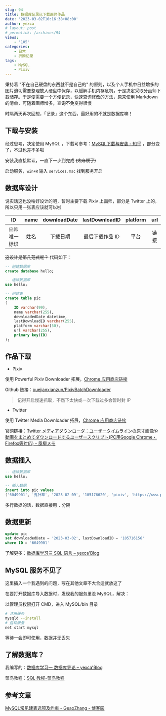 ```yaml
---
slug: 94
title: 数据库记录已下载画师作品
date: '2023-03-02T10:16:38+08:00'
author: yexca
# layout: post
# permalink: /archives/94
views:
    - '105'
categories:
    - 日常
    - 折腾记录
tags:
    - MySQL
    - Pixiv
---
```


秉持着 "不在自己硬盘的东西就不是自己的" 的原则，以及个人手机中日益增多的图片迫切需要整理放入硬盘中保存，以缓解手机内存危机，于是决定采取分画师下载储存。于是便需要一个方便记录，快速查询修改的方法，原来使用 Markdown 的清单，可随着画师增多，查询不免变得很慢

时隔两天再次回想，「记录」这个东西，最好用的不就是数据库嘛！

## 下载与安装

经过思考，决定使用 MySQL ，下载可参考：[MySQL下载与安装 - 知乎](https://zhuanlan.zhihu.com/p/81801548) ，部分变了，不过也差不多啦

安装我直接默认，一直下一步到完成 ~~(太麻烦了)~~

启动服务，`win+R` 输入 `services.msc` 找到服务开启

## 数据库设计

说实话这也没啥好设计的吧，暂时主要下载 Pixiv 上画师，部分是 Twitter 上的，所以只用一张表应该就可以啦

|      ID      | name | downloadDate | lastDownloadID  | platform | url  |
| :----------: | :--: | :----------: | :-------------: | :------: | :--: |
| 画师唯一标识 | 姓名 |   下载日期   | 最后下载作品 ID |   平台   | 链接 |

~~这设计是第几范式呢？~~ 代码如下：

```sql
-- 创建数据库
create database hello;

-- 选择数据库
use hello;

-- 创建表
create table pic
(
    ID varchar(99),
    name varchar(255),
    downloadedDate datetime,
    lastDownloadID varchar(255),
    platform varchar(50),
    url varchar(255),
    primary key(ID)
);
```

## 作品下载

* Pixiv

使用 Powerful Pixiv Downloader 拓展，[Chrome 应用商店链接](https://chrome.google.com/webstore/detail/powerful-pixiv-downloader/dkndmhgdcmjdmkdonmbgjpijejdcilfh)

Github 链接：[xuejianxianzun/PixivBatchDownloader](https://github.com/xuejianxianzun/PixivBatchDownloader)

> 记得开启慢速抓取，不然下太快或一次下载过多会暂时封 IP

* Twitter

使用 Twitter Media Downloader 拓展，[Chrome 应用商店链接](https://chrome.google.com/webstore/detail/twitter-media-downloader/cblpjenafgeohmnjknfhpdbdljfkndig)

官网链接：[Twitter メディアダウンローダ：ユーザータイムラインの原寸画像や動画をまとめてダウンロードするユーザースクリプト(PC用Google Chrome・Firefox等対応) - 風柳メモ](https://memo.furyutei.com/entry/20160723/1469282864)

## 数据插入

```sql
-- 选择数据库
use hello;

-- 插入数据
insert into pic values
('6049901', '鬼针草', '2023-02-09', '105176620', 'pixiv', 'https://www.pixiv.net/users/6049901')
```

多行数据的话，数据直接用 `,` 分隔

## 数据更新

```sql
update pic
set downloadedDate = '2023-03-02', lastDownloadID = '105716156'
where ID = '6049901'
```

了解更多：[数据库学习三 SQL 语言 – yexca'Blog](http://blog.yexca.net/archives/88)

## MySQL 服务不见了

这里插入一个我遇到的问题，写在其他文章不大合适就放这了

在要打开数据库导入数据时，发现我的服务里没 MySQL，解决：

以管理员权限打开 CMD，进入 MySQL/bin 目录

```bash
# 注册服务
mysqld --install
# 启动服务
net start mysql
```

等待一会即可使用，数据并无丢失

## 了解数据库？

我编写的：[数据库学习一 数据库导论 – yexca'Blog](http://blog.yexca.net/archives/86)

菜鸟教程：[SQL 教程-菜鸟教程](https://www.runoob.com/sql/sql-tutorial.html)

## 参考文章

[MySQL常见建表选项及约束 - GeaoZhang - 博客园](https://www.cnblogs.com/geaozhang/p/6786105.html)
